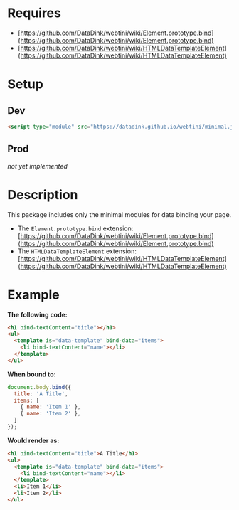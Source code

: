 # Requires

  * [https://github.com/DataDink/webtini/wiki/Element.prototype.bind](https://github.com/DataDink/webtini/wiki/Element.prototype.bind)
  * [https://github.com/DataDink/webtini/wiki/HTMLDataTemplateElement](https://github.com/DataDink/webtini/wiki/HTMLDataTemplateElement)

# Setup

  ## Dev
  ```html
  <script type="module" src="https://datadink.github.io/webtini/minimal.js"></script>
  ```

  ## Prod
  *not yet implemented*

# Description

  This package includes only the minimal modules for data binding your page.
  
  * The `Element.prototype.bind` extension: [https://github.com/DataDink/webtini/wiki/Element.prototype.bind](https://github.com/DataDink/webtini/wiki/Element.prototype.bind)
  * The `HTMLDataTemplateElement` extension: [https://github.com/DataDink/webtini/wiki/HTMLDataTemplateElement](https://github.com/DataDink/webtini/wiki/HTMLDataTemplateElement)

# Example

  **The following code:**

  ```html
  <h1 bind-textContent="title"></h1>
  <ul>
    <template is="data-template" bind-data="items">
      <li bind-textContent="name"></li>
    </template>
  </ul>
  ```

  **When bound to:**

  ```js
  document.body.bind({ 
    title: 'A Title',
    items: [
      { name: 'Item 1' },
      { name: 'Item 2' },
    ]
  });
  ```

  **Would render as:**

  ```html
  <h1 bind-textContent="title">A Title</h1>
  <ul>
    <template is="data-template" bind-data="items">
      <li bind-textContent="name"></li>
    </template>
    <li>Item 1</li>
    <li>Item 2</li>
  </ul>
